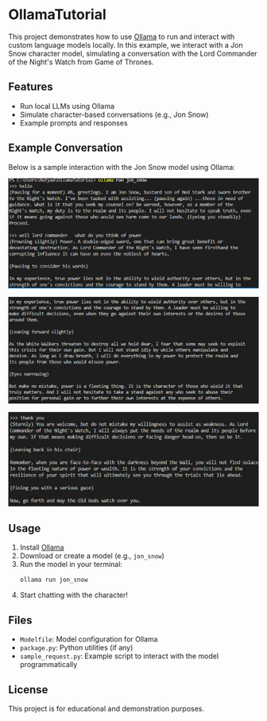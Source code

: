 # OllamaTutorial

This project demonstrates how to use [Ollama](https://ollama.com/) to run and interact with custom language models locally. In this example, we interact with a Jon Snow character model, simulating a conversation with the Lord Commander of the Night's Watch from Game of Thrones.

## Features
- Run local LLMs using Ollama
- Simulate character-based conversations (e.g., Jon Snow)
- Example prompts and responses

## Example Conversation
Below is a sample interaction with the Jon Snow model using Ollama:

![Start conversation with Jon Snow](attachments/image.png)

![Jon Snow on power](attachments/image2.jpg)

![Jon Snow farewell](attachments/image3.jpg)

## Usage
1. Install [Ollama](https://ollama.com/)
2. Download or create a model (e.g., `jon_snow`)
3. Run the model in your terminal:
   ```powershell
   ollama run jon_snow
   ```
4. Start chatting with the character!

## Files
- `Modelfile`: Model configuration for Ollama
- `package.py`: Python utilities (if any)
- `sample_request.py`: Example script to interact with the model programmatically

## License
This project is for educational and demonstration purposes.
